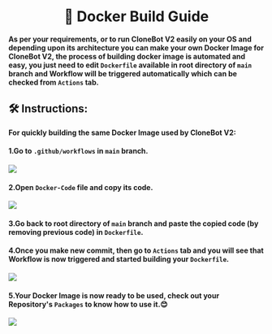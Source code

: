 <h1 align="center"><b>🐳 Docker Build Guide</b></h1>
<p><b>As per your requirements, or to run CloneBot V2 easily on your OS and depending upon its architecture you can make your own Docker Image for CloneBot V2, the process of building docker image is automated and easy, you just need to edit <code>Dockerfile</code> available in root directory of <code>main</code> branch and Workflow will be triggered automatically which can be checked from <code>Actions</code> tab.</b></p>
<h2><b>🛠️ Instructions:</b></h2>
<p><b>For quickly building the same Docker Image used by CloneBot V2:</b></p>
<h4><b>1.Go to <code>.github/workflows</code> in <code>main</code> branch.</b></h4>
<img src="https://user-images.githubusercontent.com/87380104/176392810-a0c1b483-82f9-4927-acca-0b9dc3826975.png">
<h4><b>2.Open <code>Docker-Code</code> file and copy its code.</b></h4>
<img src="https://user-images.githubusercontent.com/87380104/176393096-869ea197-5512-4bad-b31e-ce532d2bab08.png">
<h4><b>3.Go back to root directory of <code>main</code> branch and paste the copied code (by removing previous code) in <code>Dockerfile</code>.</b></h4>
<h4><b>4.Once you make new commit, then go to <code>Actions</code> tab and you will see that Workflow is now triggered and started building your <code>Dockerfile</code>.</b></h4>
<img src="https://user-images.githubusercontent.com/87380104/176394414-6c94dae1-d80d-486d-b406-3dc217b37832.png">
<h4><b>5.Your Docker Image is now ready to be used, check out your Repository's <code>Packages</code> to know how to use it.😊</b></h4>
<img src="https://user-images.githubusercontent.com/87380104/176394861-8d0567c2-96ec-4b5b-a5cf-ef20f409489d.png">
